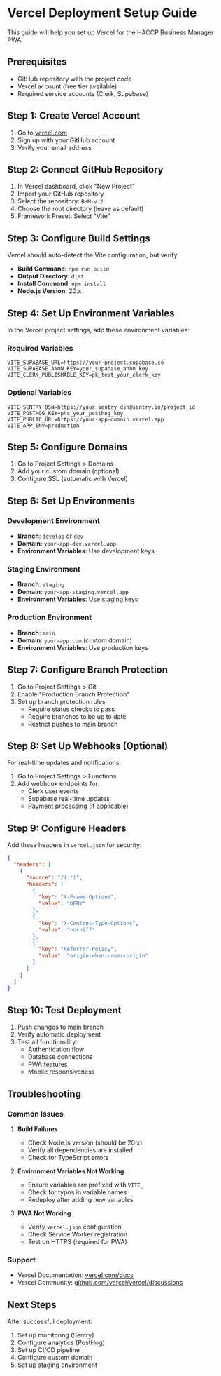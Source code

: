 # Vercel Deployment Setup Guide

This guide will help you set up Vercel for the HACCP Business Manager PWA.

## Prerequisites

- GitHub repository with the project code
- Vercel account (free tier available)
- Required service accounts (Clerk, Supabase)

## Step 1: Create Vercel Account

1. Go to [vercel.com](https://vercel.com)
2. Sign up with your GitHub account
3. Verify your email address

## Step 2: Connect GitHub Repository

1. In Vercel dashboard, click "New Project"
2. Import your GitHub repository
3. Select the repository: `BHM-v.2`
4. Choose the root directory (leave as default)
5. Framework Preset: Select "Vite"

## Step 3: Configure Build Settings

Vercel should auto-detect the Vite configuration, but verify:

- **Build Command**: `npm run build`
- **Output Directory**: `dist`
- **Install Command**: `npm install`
- **Node.js Version**: 20.x

## Step 4: Set Up Environment Variables

In the Vercel project settings, add these environment variables:

### Required Variables

```
VITE_SUPABASE_URL=https://your-project.supabase.co
VITE_SUPABASE_ANON_KEY=your_supabase_anon_key
VITE_CLERK_PUBLISHABLE_KEY=pk_test_your_clerk_key
```

### Optional Variables

```
VITE_SENTRY_DSN=https://your_sentry_dsn@sentry.io/project_id
VITE_POSTHOG_KEY=phc_your_posthog_key
VITE_PUBLIC_URL=https://your-app-domain.vercel.app
VITE_APP_ENV=production
```

## Step 5: Configure Domains

1. Go to Project Settings > Domains
2. Add your custom domain (optional)
3. Configure SSL (automatic with Vercel)

## Step 6: Set Up Environments

### Development Environment

- **Branch**: `develop` or `dev`
- **Domain**: `your-app-dev.vercel.app`
- **Environment Variables**: Use development keys

### Staging Environment

- **Branch**: `staging`
- **Domain**: `your-app-staging.vercel.app`
- **Environment Variables**: Use staging keys

### Production Environment

- **Branch**: `main`
- **Domain**: `your-app.com` (custom domain)
- **Environment Variables**: Use production keys

## Step 7: Configure Branch Protection

1. Go to Project Settings > Git
2. Enable "Production Branch Protection"
3. Set up branch protection rules:
   - Require status checks to pass
   - Require branches to be up to date
   - Restrict pushes to main branch

## Step 8: Set Up Webhooks (Optional)

For real-time updates and notifications:

1. Go to Project Settings > Functions
2. Add webhook endpoints for:
   - Clerk user events
   - Supabase real-time updates
   - Payment processing (if applicable)

## Step 9: Configure Headers

Add these headers in `vercel.json` for security:

```json
{
  "headers": [
    {
      "source": "/(.*)",
      "headers": [
        {
          "key": "X-Frame-Options",
          "value": "DENY"
        },
        {
          "key": "X-Content-Type-Options",
          "value": "nosniff"
        },
        {
          "key": "Referrer-Policy",
          "value": "origin-when-cross-origin"
        }
      ]
    }
  ]
}
```

## Step 10: Test Deployment

1. Push changes to main branch
2. Verify automatic deployment
3. Test all functionality:
   - Authentication flow
   - Database connections
   - PWA features
   - Mobile responsiveness

## Troubleshooting

### Common Issues

1. **Build Failures**
   - Check Node.js version (should be 20.x)
   - Verify all dependencies are installed
   - Check for TypeScript errors

2. **Environment Variables Not Working**
   - Ensure variables are prefixed with `VITE_`
   - Check for typos in variable names
   - Redeploy after adding new variables

3. **PWA Not Working**
   - Verify `vercel.json` configuration
   - Check Service Worker registration
   - Test on HTTPS (required for PWA)

### Support

- Vercel Documentation: [vercel.com/docs](https://vercel.com/docs)
- Vercel Community: [github.com/vercel/vercel/discussions](https://github.com/vercel/vercel/discussions)

## Next Steps

After successful deployment:

1. Set up monitoring (Sentry)
2. Configure analytics (PostHog)
3. Set up CI/CD pipeline
4. Configure custom domain
5. Set up staging environment
